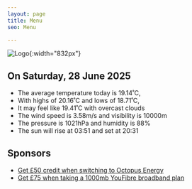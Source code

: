 ```yaml
---
layout: page
title: Menu
seo: Menu

---
```


![Logo](/images/logo.jpg){:width="832px"}

<!-- weather_marker starts -->
## On Saturday, 28 June 2025

- The average temperature today is 19.14˚C,
- With highs of 20.16˚C and lows of 18.71˚C,
- It may feel like 19.41˚C with overcast clouds
- The wind speed is 3.58m/s and visibility is 10000m
- The pressure is 1021hPa and humidity is 88%
- The sun will rise at 03:51 and set at 20:31

<!-- weather_marker ends -->

## Sponsors

- [Get £50 credit when switching to Octopus Energy](https://bit.ly/3oD1nnS)
- [Get £75 when taking a 1000mb YouFibre broadband plan](https://aklam.io/91zWhU?)
